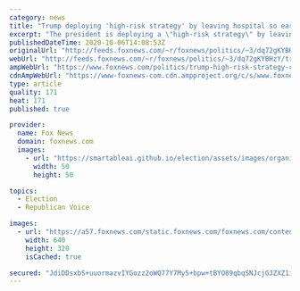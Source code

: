```yaml
---
category: news
title: "Trump deploying 'high-risk strategy' by leaving hospital so early, Rollins says"
excerpt: "The president is deploying a \"high-risk strategy\" by leaving Walter Reed hospital earlier than expected, Republican strategist Ed Rollins told NYT."
publishedDateTime: 2020-10-06T14:08:53Z
originalUrl: "http://feeds.foxnews.com/~r/foxnews/politics/~3/dq72gKYBHzY/trump-high-risk-strategy-campaign"
webUrl: "http://feeds.foxnews.com/~r/foxnews/politics/~3/dq72gKYBHzY/trump-high-risk-strategy-campaign"
ampWebUrl: "https://www.foxnews.com/politics/trump-high-risk-strategy-campaign.amp"
cdnAmpWebUrl: "https://www-foxnews-com.cdn.ampproject.org/c/s/www.foxnews.com/politics/trump-high-risk-strategy-campaign.amp"
type: article
quality: 171
heat: 171
published: true

provider:
  name: Fox News
  domain: foxnews.com
  images:
    - url: "https://smartableai.github.io/election/assets/images/organizations/foxnews.com-50x50.jpg"
      width: 50
      height: 50

topics:
  - Election
  - Republican Voice

images:
  - url: "https://a57.foxnews.com/static.foxnews.com/foxnews.com/content/uploads/2020/10/640/320/AP20279838236015.jpg?ve=1&tl=1"
    width: 640
    height: 320
    isCached: true

secured: "JdiDDsxbS+uuormazvIYGozz2oWQ77Y7My5+bpw+tBYO89qbqSNJcjGJZXZ1iUXlpccqhQi/f82hdEdOlCOGwyMQJ9jrVQe3eIW5gGGZeQ8wTLG6SyquwFSauuA0rjTLB818653g//OIGcV4pZ66CNHQyAVWVjb7uAmm0UeFBa0f6oZgcSGECtsqa6c7sXiPQt594uCcGwloa2Twh34+XuTDBsQximwauR0jvH7spBD9S+P/S6RdtdWUb+YjzQsVxS2Reep/h5jeOlhd6v7b8L5V/jxiqRT4wkKVkFi+kq9GSKiqs9Oj4EczY/vE1cP8cZsxq/fi9Kj/B5iSHjx0vEN6v1Dr+6xvO29VDDDc4gQ=;bp7IoZYxz3fqz8h3+GOiJw=="
---
```


